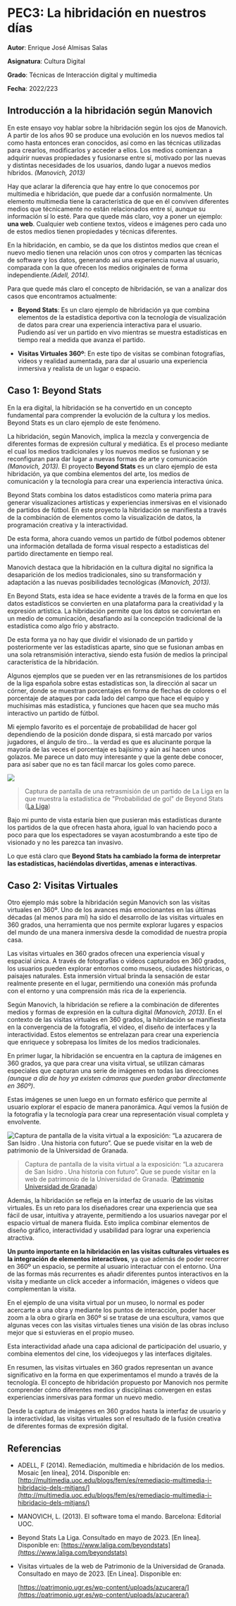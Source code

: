 # PEC3: La hibridación en nuestros días

**Autor**: Enrique José Almisas Salas

**Asignatura**: Cultura Digital

**Grado**: Técnicas de Interacción digital y multimedia

**Fecha**: 2022/223



## Introducción a la hibridación según Manovich

En este ensayo voy hablar sobre la hibridación según los ojos de Manovich. A partir de los años 90 se produce una evolución en los nuevos medios tal como hasta entonces eran conocidos, así como en las técnicas utilizadas para crearlos, modificarlos y acceder a ellos. Los medios comienzan a adquirir nuevas propiedades y fusionarse entre sí, motivado por las nuevas y distintas necesidades de los usuarios, dando lugar a nuevos medios híbridos. *(Manovich, 2013)*

Hay que aclarar la diferencia que hay entre lo que conocemos por multimedia e hibridación, que puede dar a confusión normalmente. Un elemento multimedia tiene la característica de que en él conviven diferentes medios que técnicamente no están relacionados entre sí, aunque su información sí lo esté. Para que quede más claro, voy a poner un ejemplo: **una web**. Cualquier web contiene textos, vídeos e imágenes pero cada uno de estos medios tienen propiedades y técnicas diferentes.

En la hibridación, en cambio, se da que los distintos medios que crean el nuevo medio tienen una relación unos con otros y comparten las técnicas de software y los datos, generando así una experiencia nueva al usuario, comparada con la que ofrecen los medios originales de forma independiente.*(Adell, 2014).*

Para que quede más claro el concepto de hibridación, se van a analizar dos casos que encontramos actualmente:

  

 - **Beyond Stats**: Es un claro ejemplo de hibridación ya que combina
   elementos de la estadística deportiva con la tecnología de
   visualización de datos para crear una experiencia interactiva para el
   usuario. Pudiendo así ver un partido en vivo mientras se muestra
   estadísticas en tiempo real a medida que avanza el partido.

  
  
- **Visitas Virtuales 360º**: En este tipo de visitas se combinan fotografías, vídeos y realidad aumentada, para dar al usuario una experiencia inmersiva y realista de un lugar o espacio.

## Caso 1: Beyond Stats

En la era digital, la hibridación se ha convertido en un concepto fundamental para comprender la evolución de la cultura y los medios. Beyond Stats es un claro ejemplo de este fenómeno.
 
La hibridación, según Manovich, implica la mezcla y convergencia de diferentes formas de expresión cultural y mediática. Es el proceso mediante el cual los medios tradicionales y los nuevos medios se fusionan y se reconfiguran para dar lugar a nuevas formas de arte y comunicación *(Manovich, 2013).*
El proyecto **Beyond Stats** es un claro ejemplo de esta hibridación, ya que combina elementos del arte, los medios de comunicación y la tecnología para crear una experiencia interactiva única.

  
Beyond Stats combina los datos estadísticos como materia prima para generar visualizaciones artísticas y experiencias inmersivas en el visionado de partidos de fútbol. En este proyecto la hibridación se manifiesta a través de la combinación de elementos como la visualización de datos, la programación creativa y la interactividad.
  

De esta forma, ahora cuando vemos un partido de fútbol podemos obtener una información detallada de forma visual respecto a estadísticas del partido directamente en tiempo real.
 
Manovich destaca que la hibridación en la cultura digital no significa la desaparición de los medios tradicionales, sino su transformación y adaptación a las nuevas posibilidades tecnológicas *(Manovich, 2013).*

En Beyond Stats, esta idea se hace evidente a través de la forma en que los datos estadísticos se convierten en una plataforma para la creatividad y la expresión artística. La hibridación permite que los datos se conviertan en un medio de comunicación, desafiando así la concepción tradicional de la estadística como algo frío y abstracto.

De esta forma ya no hay que dividir el visionado de un partido y posteriormente ver las estadísticas aparte, sino que se fusionan ambas en una sola retransmisión interactiva, siendo esta fusión de medios la principal característica de la hibridación.

Algunos ejemplos que se pueden ver en las retransmisiones de los partidos de la liga española sobre estas estadísticas son, la dirección al sacar un córner, donde se muestran porcentajes en forma de flechas de colores o el porcentaje de ataques por cada lado del campo que hace el equipo y muchísimas más estadística, y funciones que hacen que sea mucho más interactivo un partido de fútbol.

Mi ejemplo favorito es el porcentaje de probabilidad de hacer gol dependiendo de la posición donde dispara, si está marcado por varios jugadores, el ángulo de tiro… la verdad es que es alucinante porque la mayoría de las veces el porcentaje es bajísimo y aún así hacen unos golazos. Me parece un dato muy interesante y que la gente debe conocer, para así saber que no es tan fácil marcar los goles como parece.

![](https://github.com/ealmisas2023/PEC3_Manovich_Reloaded/blob/main/BeyondStats.jpeg)

> Captura de pantalla de una retrasmisión de un partido de La Liga en la que muestra la estadística de "Probabilidad de gol" de Beyond Stats ([La Liga](https://www.laliga.com/beyondstats))


 Bajo mi punto de vista estaría bien que pusieran más estadísticas durante los partidos de la que ofrecen hasta ahora, igual lo van haciendo poco a poco para que los espectadores se vayan acostumbrando a este tipo de visionado y no les parezca tan invasivo.
  
Lo que está claro que **Beyond Stats ha cambiado la forma de interpretar las estadísticas, haciéndolas divertidas, amenas e interactivas**.

## Caso 2: Visitas Virtuales

Otro ejemplo más sobre la hibridación según Manovich son las visitas virtuales en 360º. Uno de los avances más emocionantes en las últimas décadas (al menos para mí) ha sido el desarrollo de las visitas virtuales en 360 grados, una herramienta que nos permite explorar lugares y espacios del mundo de una manera inmersiva desde la comodidad de nuestra propia casa.


Las visitas virtuales en 360 grados ofrecen una experiencia visual y espacial única. A través de fotografías o videos capturados en 360 grados, los usuarios pueden explorar entornos como museos, ciudades históricas, o paisajes naturales. Esta inmersión virtual brinda la sensación de estar realmente presente en el lugar, permitiendo una conexión más profunda con el entorno y una comprensión más rica de la experiencia.

  
Según Manovich, la hibridación se refiere a la combinación de diferentes medios y formas de expresión en la cultura digital *(Manovich, 2013)*. En el contexto de las visitas virtuales en 360 grados, la hibridación se manifiesta en la convergencia de la fotografía, el video, el diseño de interfaces y la interactividad. Estos elementos se entrelazan para crear una experiencia que enriquece y sobrepasa los límites de los medios tradicionales.

En primer lugar, la hibridación se encuentra en la captura de imágenes en 360 grados, ya que para crear una visita virtual, se utilizan cámaras especiales que capturan una serie de imágenes en todas las direcciones *(aunque a día de hoy ya existen cámaras que pueden grabar directamente en 360º)*.

Estas imágenes se unen luego en un formato esférico que permite al usuario explorar el espacio de manera panorámica. Aquí vemos la fusión de la fotografía y la tecnología para crear una representación visual completa y envolvente.

![Captura de pantalla de la visita virtual a la exposición: “La azucarera de San Isidro . Una historia con futuro”. Que se puede visitar en la web de patrimonio de la Universidad de Granada.](https://github.com/ealmisas2023/PEC3_Manovich_Reloaded/blob/main/visitasVirtual.jpg)
> Captura de pantalla de la visita virtual a la exposición: “La azucarera de San Isidro . Una historia con futuro”. Que se puede visitar en la web de patrimonio de la Universidad de Granada. ([Patrimonio Universidad de Granada](https://patrimonio.ugr.es/wp-content/uploads/azucarera/))

Además, la hibridación se refleja en la interfaz de usuario de las visitas virtuales. Es un reto para los diseñadores crear una experiencia que sea fácil de usar, intuitiva y atrayente, permitiendo a los usuarios navegar por el espacio virtual de manera fluida. Esto implica combinar elementos de diseño gráfico, interactividad y usabilidad para lograr una experiencia atractiva.

**Un punto importante en la hibridación en las visitas culturales virtuales es la integración de elementos interactivos**, ya que además de poder recorrer en 360º un espacio, se permite al usuario interactuar con el entorno. Una de las formas más recurrentes es añadir diferentes puntos interactivos en la visita y mediante un click acceder a información, imágenes o vídeos que complementan la visita.


En el ejemplo de una visita virtual por un museo, lo normal es poder acercarte a una obra y mediante los puntos de interacción, poder hacer zoom a la obra o girarla en 360º si se tratase de una escultura, vamos que algunas veces con las visitas virtuales tienes una visión de las obras incluso mejor que si estuvieras en el propio museo.

Esta interactividad añade una capa adicional de participación del usuario, y combina elementos del cine, los videojuegos y las interfaces digitales.

En resumen, las visitas virtuales en 360 grados representan un avance significativo en la forma en que experimentamos el mundo a través de la tecnología. El concepto de hibridación propuesto por Manovich nos permite comprender cómo diferentes medios y disciplinas convergen en estas experiencias inmersivas para formar un nuevo medio.

Desde la captura de imágenes en 360 grados hasta la interfaz de usuario y la interactividad, las visitas virtuales son el resultado de la fusión creativa de diferentes formas de expresión digital.

## Referencias

 - ADELL, F (2014). Remediación, multimedia e hibridación de los medios.
   Mosaic [en línea], 2014. Disponible en:
   [http://multimedia.uoc.edu/blogs/fem/es/remediacio-multimedia-i-hibridacio-dels-mitjans/](http://multimedia.uoc.edu/blogs/fem/es/remediacio-multimedia-i-hibridacio-dels-mitjans/)
 - MANOVICH, L. (2013). El software toma el mando. Barcelona: Editorial
   UOC.
 - Beyond Stats La Liga. Consultado en mayo de 2023. [En línea].
   Disponible en:
   [https://www.laliga.com/beyondstats](https://www.laliga.com/beyondstats)

  

 - Visitas virtuales de la web de Patrimonio de la Universidad de
   Granada. Consultado en mayo de 2023. [En Línea]. Disponible en:
   
     
   
   [https://patrimonio.ugr.es/wp-content/uploads/azucarera/](https://patrimonio.ugr.es/wp-content/uploads/azucarera/)
